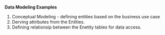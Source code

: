 **Data Modeling Examples**

1. Conceptual Modeling - defining entities based on the business use case
2. Derving attributes from the Entities.
3. Defining relationsip between the Enetity tables for data access. 
